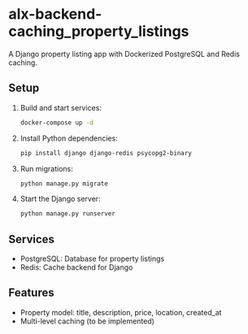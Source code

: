 # alx-backend-caching_property_listings

A Django property listing app with Dockerized PostgreSQL and Redis caching.

## Setup
1. Build and start services:
   ```bash
   docker-compose up -d
   ```
2. Install Python dependencies:
   ```bash
   pip install django django-redis psycopg2-binary
   ```
3. Run migrations:
   ```bash
   python manage.py migrate
   ```
4. Start the Django server:
   ```bash
   python manage.py runserver
   ```

## Services
- PostgreSQL: Database for property listings
- Redis: Cache backend for Django

## Features
- Property model: title, description, price, location, created_at
- Multi-level caching (to be implemented)
